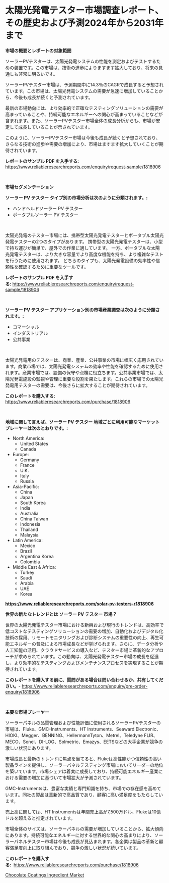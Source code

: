 <p><h1>太陽光発電テスター市場調査レポート、その歴史および予測2024年から2031年まで</h1></p><p><strong>市場の概要とレポートの対象範囲</strong></p>
<p><p>ソーラーPVテスターは、太陽光発電システムの性能を測定およびテストするための装置です。この市場は、技術の進歩によりますます拡大しており、将来の見通しも非常に明るいです。</p><p>ソーラーPVテスター市場は、予測期間中に14.3％のCAGRで成長すると予想されています。この市場は、太陽光発電システムの需要が急速に増加していることから、今後も成長が続くと予測されています。</p><p>最新の市場動向には、より効率的で正確なテスティングソリューションの需要が高まっていることや、持続可能なエネルギーへの関心が高まっていることなどが含まれます。また、ソーラーPVテスター市場全体の成長分析からも、市場が安定して成長していることが示されています。</p><p>このように、ソーラーPVテスター市場は今後も成長が続くと予想されており、さらなる技術の進歩や需要の増加により、市場はますます拡大していくことが期待されています。</p></p>
<p><strong>レポートのサンプル PDF を入手する:</strong> <a href="https://www.reliableresearchreports.com/enquiry/request-sample/1818906">https://www.reliableresearchreports.com/enquiry/request-sample/1818906</a></p>
<p>&nbsp;</p>
<p><strong>市場セグメンテーション</strong></p>
<p><strong>ソーラー PV テスター タイプ別の市場分析は次のように分類されます。:</strong></p>
<p><ul><li>ハンドヘルドソーラー PV テスター</li><li>ポータブルソーラー PV テスター</li></ul></p>
<p>&nbsp;</p>
<p><p>太陽光発電のテスター市場には、携帯型太陽光発電テスターとポータブル太陽光発電テスターの2つのタイプがあります。 携帯型の太陽光発電テスターは、小型で持ち運びが簡単で、屋外での作業に適しています。 一方、ポータブルな太陽光発電テスターは、より大きな容量でより高度な機能を持ち、より複雑なテストを行うために使用されます。 どちらのタイプも、太陽光発電設備の効率性や信頼性を確認するために重要なツールです。</p></p>
<p><strong>レポートのサンプル PDF を入手する:</strong>&nbsp;<a href="https://www.reliableresearchreports.com/enquiry/request-sample/1818906">https://www.reliableresearchreports.com/enquiry/request-sample/1818906</a></p>
<p>&nbsp;</p>
<p><strong> ソーラー PV テスター アプリケーション別の市場産業調査は次のように分類されます。:</strong></p>
<p><ul><li>コマーシャル</li><li>インダストリアル</li><li>公共事業</li></ul></p>
<p>&nbsp;</p>
<p><p>太陽光発電用のテスターは、商業、産業、公共事業の市場に幅広く応用されています。商業市場では、太陽光発電システムの効率や性能を確認するために使用されます。産業市場では、設備の保守や点検に役立ちます。公共事業市場では、太陽光発電施設の監視や管理に重要な役割を果たします。これらの市場での太陽光発電用テスターの需要は、今後さらに拡大することが期待されています。</p></p>
<p><strong>このレポートを購入する:</strong>&nbsp; <a href="https://www.reliableresearchreports.com/purchase/1818906">https://www.reliableresearchreports.com/purchase/1818906</a></p>
<p>&nbsp;</p>
<p><strong>地域に関して言えば、ソーラー PV テスター 地域ごとに利用可能なマーケットプレーヤーは次のとおりです。:</strong></p>
<p><ul>
    <li>
        North America:
        <ul>
            <li>United States</li>
            <li>Canada</li>
        </ul>
    </li>
    <li>
        Europe:
        <ul>
            <li>Germany</li>
            <li>France</li>
            <li>U.K.</li>
            <li>Italy</li>
            <li>Russia</li>
        </ul>
    </li>
    <li>
        Asia-Pacific:
        <ul>
            <li>China</li>
            <li>Japan</li>
            <li>South Korea</li>
            <li>India</li>
            <li>Australia</li>
            <li>China Taiwan</li>
            <li>Indonesia</li>
            <li>Thailand</li>
            <li>Malaysia</li>
        </ul>
    </li>
    <li>
        Latin America:
        <ul>
            <li>Mexico</li>
            <li>Brazil</li>
            <li>Argentina Korea</li>
            <li>Colombia</li>
        </ul>
    </li>
    <li>
        Middle East & Africa:
        <ul>
            <li>Turkey</li>
            <li>Saudi</li>
            <li>Arabia</li>
            <li>UAE</li>
            <li>Korea</li>
        </ul>
    </li>
    </ul></p>
<p><strong><a href="https://www.reliableresearchreports.com/solar-pv-testers-r1818906">https://www.reliableresearchreports.com/solar-pv-testers-r1818906</a></strong>&nbsp;</p>
<p><strong>世界の新たなトレンドとは ソーラー PV テスター 市場？</strong></p>
<p><p>世界の太陽光発電テスター市場における新興および現行のトレンドは、高効率で低コストなテスティングソリューションの需要の増加、自動化およびデジタル化技術の採用、リモートモニタリングおよび診断システムの重要性の向上、再生可能エネルギーの普及による市場成長などが挙げられます。さらに、データ分析や人工知能の活用、クラウドサービスの導入など、テスター市場に革新的なアプローチが求められています。この動向は、太陽光発電テスター市場の成長を促進し、より効率的なテスティングおよびメンテナンスプロセスを実現することが期待されています。</p></p>
<p><strong>このレポートを購入する前に、質問がある場合は問い合わせるか、共有してください。</strong>- <a href="https://www.reliableresearchreports.com/enquiry/pre-order-enquiry/1818906">https://www.reliableresearchreports.com/enquiry/pre-order-enquiry/1818906</a></p>
<p>&nbsp;</p>
<p><strong>主要な市場プレーヤー</strong></p>
<p><p>ソーラーパネルの品質管理および性能評価に使用されるソーラーPVテスターの市場は、Fluke、GMC-Instruments、HT Instruments、Seaward Electronic、HIOKI、Megger、BENNING、HellermannTyton、Metrel、Teledyne FLIR、MECO、Sonel、DI-LOG、Solmetric、Emazys、EETSなどの大手企業が競争の激しい状況にあります。</p><p>市場成長と最新のトレンドに焦点を当てると、Flukeは高性能かつ信頼性の高い製品ラインを提供し、ソーラーパネルテスティング市場においてリーダーの地位を築いています。市場シェアは着実に成長しており、持続可能エネルギー産業における需要の増加に基づいて市場拡大が予測されています。</p><p>GMC-Instrumentsは、豊富な実績と専門知識を持ち、市場での存在感を高めています。同社の製品は革新的で高品質であり、顧客に高い満足度をもたらしています。</p><p>売上高に関しては、HT Instrumentsは年間売上高が7,500万ドル、Flukeは10億ドルを超えると推定されています。</p><p>市場全体のサイズは、ソーラーパネルの需要が増加していることから、拡大傾向にあります。持続可能なエネルギーに対する世界的な関心の高まりにより、ソーラーパネルテスター市場は今後も成長が見込まれます。各企業は製品の革新と顧客満足度向上に取り組んでおり、競争の激しい状況が続いています。</p></p>
<p><strong>このレポートを購入する:</strong>&nbsp;&nbsp;<a href="https://www.reliableresearchreports.com/purchase/1818906">https://www.reliableresearchreports.com/purchase/1818906</a></p>
<p><p><a href="https://extreme-scabiosa-c81.notion.site/Chocolate-Coatings-Ingredient-Market-Exploring-Market-Share-Market-Trends-and-Future-Growth-1146dd16c8774d10b2487db55af998b3">Chocolate Coatings Ingredient Market</a></p></p>